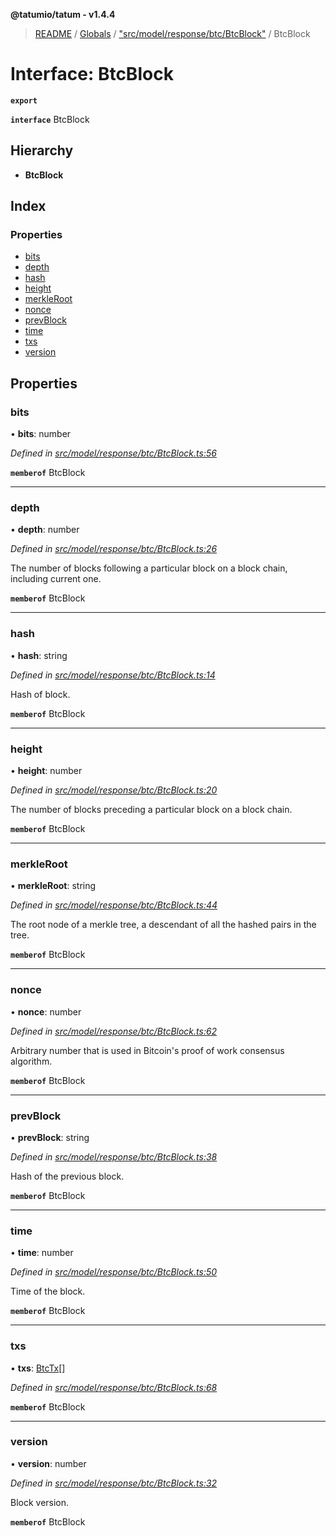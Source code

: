 **@tatumio/tatum - v1.4.4**

> [README](../README.md) / [Globals](../globals.md) / ["src/model/response/btc/BtcBlock"](../modules/_src_model_response_btc_btcblock_.md) / BtcBlock

# Interface: BtcBlock

**`export`** 

**`interface`** BtcBlock

## Hierarchy

* **BtcBlock**

## Index

### Properties

* [bits](_src_model_response_btc_btcblock_.btcblock.md#bits)
* [depth](_src_model_response_btc_btcblock_.btcblock.md#depth)
* [hash](_src_model_response_btc_btcblock_.btcblock.md#hash)
* [height](_src_model_response_btc_btcblock_.btcblock.md#height)
* [merkleRoot](_src_model_response_btc_btcblock_.btcblock.md#merkleroot)
* [nonce](_src_model_response_btc_btcblock_.btcblock.md#nonce)
* [prevBlock](_src_model_response_btc_btcblock_.btcblock.md#prevblock)
* [time](_src_model_response_btc_btcblock_.btcblock.md#time)
* [txs](_src_model_response_btc_btcblock_.btcblock.md#txs)
* [version](_src_model_response_btc_btcblock_.btcblock.md#version)

## Properties

### bits

•  **bits**: number

*Defined in [src/model/response/btc/BtcBlock.ts:56](https://github.com/tatumio/tatum-js/blob/c5d1e16/src/model/response/btc/BtcBlock.ts#L56)*

**`memberof`** BtcBlock

___

### depth

•  **depth**: number

*Defined in [src/model/response/btc/BtcBlock.ts:26](https://github.com/tatumio/tatum-js/blob/c5d1e16/src/model/response/btc/BtcBlock.ts#L26)*

The number of blocks following a particular block on a block chain, including current one.

**`memberof`** BtcBlock

___

### hash

•  **hash**: string

*Defined in [src/model/response/btc/BtcBlock.ts:14](https://github.com/tatumio/tatum-js/blob/c5d1e16/src/model/response/btc/BtcBlock.ts#L14)*

Hash of block.

**`memberof`** BtcBlock

___

### height

•  **height**: number

*Defined in [src/model/response/btc/BtcBlock.ts:20](https://github.com/tatumio/tatum-js/blob/c5d1e16/src/model/response/btc/BtcBlock.ts#L20)*

The number of blocks preceding a particular block on a block chain.

**`memberof`** BtcBlock

___

### merkleRoot

•  **merkleRoot**: string

*Defined in [src/model/response/btc/BtcBlock.ts:44](https://github.com/tatumio/tatum-js/blob/c5d1e16/src/model/response/btc/BtcBlock.ts#L44)*

The root node of a merkle tree, a descendant of all the hashed pairs in the tree.

**`memberof`** BtcBlock

___

### nonce

•  **nonce**: number

*Defined in [src/model/response/btc/BtcBlock.ts:62](https://github.com/tatumio/tatum-js/blob/c5d1e16/src/model/response/btc/BtcBlock.ts#L62)*

Arbitrary number that is used in Bitcoin's proof of work consensus algorithm.

**`memberof`** BtcBlock

___

### prevBlock

•  **prevBlock**: string

*Defined in [src/model/response/btc/BtcBlock.ts:38](https://github.com/tatumio/tatum-js/blob/c5d1e16/src/model/response/btc/BtcBlock.ts#L38)*

Hash of the previous block.

**`memberof`** BtcBlock

___

### time

•  **time**: number

*Defined in [src/model/response/btc/BtcBlock.ts:50](https://github.com/tatumio/tatum-js/blob/c5d1e16/src/model/response/btc/BtcBlock.ts#L50)*

Time of the block.

**`memberof`** BtcBlock

___

### txs

•  **txs**: [BtcTx](_src_model_response_btc_btctx_.btctx.md)[]

*Defined in [src/model/response/btc/BtcBlock.ts:68](https://github.com/tatumio/tatum-js/blob/c5d1e16/src/model/response/btc/BtcBlock.ts#L68)*

**`memberof`** BtcBlock

___

### version

•  **version**: number

*Defined in [src/model/response/btc/BtcBlock.ts:32](https://github.com/tatumio/tatum-js/blob/c5d1e16/src/model/response/btc/BtcBlock.ts#L32)*

Block version.

**`memberof`** BtcBlock
